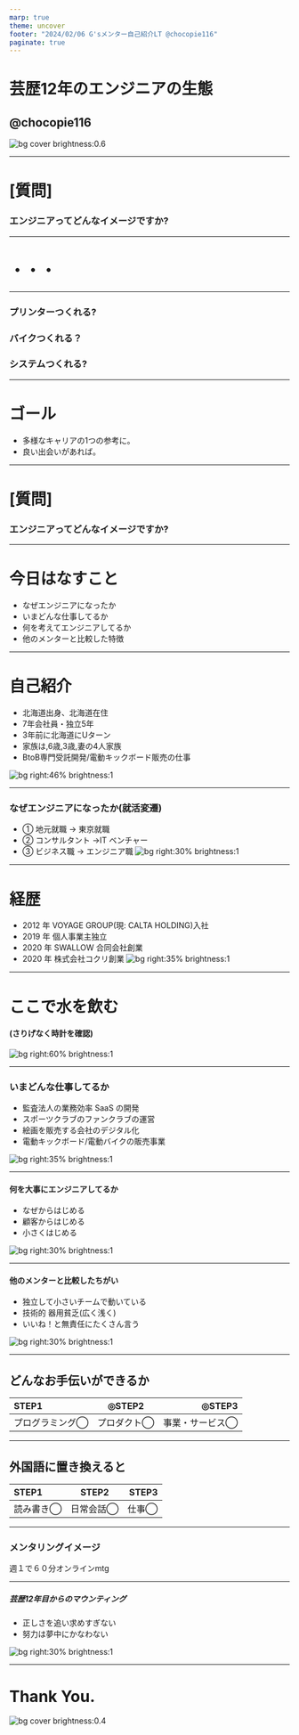 ```yaml
---
marp: true
theme: uncover
footer: "2024/02/06 G'sメンター自己紹介LT @chocopie116"
paginate: true
---
```


<!--
_color: white
-->

# 芸歴12年のエンジニアの生態

## @chocopie116

![bg cover brightness:0.6](./images/20240206/fiido.png)

---

# [質問]

### エンジニアってどんなイメージですか?

---

# ・・・

---

### プリンターつくれる?
### バイクつくれる？
### システムつくれる?


---


# ゴール

- 多様なキャリアの1つの参考に。
- 良い出会いがあれば。

---

# [質問]

### エンジニアってどんなイメージですか?

---

# 今日はなすこと

- なぜエンジニアになったか
- いまどんな仕事してるか
- 何を考えてエンジニアしてるか
- 他のメンターと比較した特徴

---

# 自己紹介

- 北海道出身、北海道在住
- 7年会社員・独立5年
- 3年前に北海道にUターン
- 家族は,6歳,3歳,妻の4人家族
- BtoB専門受託開発/電動キックボード販売の仕事

![bg right:46% brightness:1](./images/20240206/family.png)

---

### なぜエンジニアになったか(就活変遷)

- ① 地元就職 → 東京就職
- ② コンサルタント →IT ベンチャー
- ③ ビジネス職 → エンジニア職
  ![bg right:30% brightness:1](./images/20230203gs/naitei.png)

---

# 経歴

- 2012 年 VOYAGE GROUP(現: CALTA HOLDING)入社
- 2019 年 個人事業主独立
- 2020 年 SWALLOW 合同会社創業
- 2020 年 株式会社コクリ創業
  ![bg right:35% brightness:1](./images/20230203gs/rirekisyo.png)

---

# ここで水を飲む

#### (さりげなく時計を確認)

![bg right:60% brightness:1](./images/20220516rakunoudaigaku/water.jpeg)

---

### いまどんな仕事してるか

- 監査法人の業務効率 SaaS の開発
- スポーツクラブのファンクラブの運営
- 絵画を販売する会社のデジタル化
- 電動キックボード/電動バイクの販売事業

![bg right:35% brightness:1](./images/20230203gs/style.png)

---

#### 何を大事にエンジニアしてるか

- なぜからはじめる
- 顧客からはじめる
- 小さくはじめる

![bg right:30% brightness:1](./images/20230203gs/how.png)

---

#### 他のメンターと比較したちがい

- 独立して小さいチームで動いている
- 技術的 器用貧乏(広く浅く)
- いいね！と無責任にたくさん言う

![bg right:30% brightness:1](./images/20230203gs/iine.png)

---

## どんなお手伝いができるか

| STEP1              |     ◎STEP2     |             ◎STEP3 |
| :----------------- | :------------: | -----------------: |
| プログラミング◯ | プロダクト◯ | 事業・サービス◯ |

---

## 外国語に置き換えると

| STEP1        |         STEP2          |    STEP3 |
| :----------- | :--------------------: | -------: |
| 読み書き◯ | 日常会話◯| 仕事◯ |

---
### メンタリングイメージ
週１で６０分オンラインmtg

---

##### 芸歴12年目からのマウンティング

- 正しさを追い求めすぎない
- 努力は夢中にかなわない

![bg right:30% brightness:1](./images/20230203gs/uekara.png)

---

<!--
_color: white
-->

# Thank You.


![bg cover brightness:0.4](./images/20240206/fiido.png)
